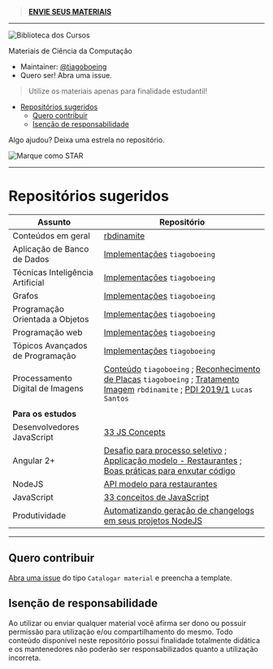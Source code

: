 > **[ENVIE SEUS MATERIAIS](https://github.com/computacaoUnisul/biblioteca-da-computacao-materiais/issues/1)**

---

![Biblioteca dos Cursos](https://snag.gy/842qLm.jpg)

Materiais de Ciência da Computação

- Maintainer: [@tiagoboeing](https://github.com/tiagoboeing)
- Quero ser! Abra uma issue.

> Utilize os materiais apenas para finalidade estudantil!

- [Repositórios sugeridos](#repositórios-sugeridos)
  - [Quero contribuir](#quero-contribuir)
  - [Isenção de responsabilidade](#isenção-de-responsabilidade)

Algo ajudou? Deixa uma estrela no repositório.

![Marque como STAR](https://i.snag.gy/mbwZtH.jpg)

---
# Repositórios sugeridos

| Assunto                          | Repositório                                                                                                                                                                                                                                                                                                                                      |
| -------------------------------- | ------------------------------------------------------------------------------------------------------------------------------------------------------------------------------------------------------------------------------------------------------------------------------------------------------------------------------------------------ |
| Conteúdos em geral               | [rbdinamite](https://github.com/rbdinamite/unisul-ccp2013A)                                                                                                                                                                                                                                                                                      |
| Aplicação de Banco de Dados      | [Implementações](https://github.com/tiagoboeing/aplicacao-banco) `tiagoboeing`                                                                                                                                                                                                                                                                   |
| Técnicas Inteligência Artificial | [Implementações](https://github.com/tiagoboeing/TecnicasInteligenciaArtificial) `tiagoboeing`                                                                                                                                                                                                                                                    |
| Grafos                           | [Implementações](https://github.com/tiagoboeing/grafos) `tiagoboeing`                                                                                                                                                                                                                                                                            |
| Programação Orientada a Objetos  | [Implementações](https://github.com/tiagoboeing/poo) `tiagoboeing`                                                                                                                                                                                                                                                                               |
| Programação web                  | [Implementações](https://github.com/tiagoboeing/projetoProgWeb) `tiagoboeing`                                                                                                                                                                                                                                                                    |
| Tópicos Avançados de Programação | [Implementações](https://github.com/tiagoboeing/TopicosAvancados) `tiagoboeing`                                                                                                                                                                                                                                                                  |
| Processamento Digital de Imagens | [Conteúdo](https://github.com/tiagoboeing/processamento-digital-de-imagens) `tiagoboeing` ; [Reconhecimento de Placas](https://github.com/tiagoboeing/ReconhecimentoPlacas-PDI) `tiagoboeing` ; [Tratamento Imagem](https://github.com/rbdinamite/tratamentoimagem) `rbdinamite` ; [PDI 2019/1](https://gitlab.com/lucaasdsm/PDI) `Lucas Santos` |
|                                  |
| **Para os estudos**              |                                                                                                                                                                                                                                                                                                                                                  |
| Desenvolvedores JavaScript       | [33 JS Concepts](https://github.com/tiagoboeing/33-js-concepts)                                                                                                                                                                                                                                                                                  |
| Angular 2+                       | [Desafio para processo seletivo](https://github.com/tiagoboeing/desafio-frontend-senior) ; [Applicação modelo - Restaurantes](https://github.com/tiagoboeing/meat-app-starter) ; [Boas práticas para enxutar código](https://github.com/tiagoboeing/angular-avancado)                                                                            |
| NodeJS                           | [API modelo para restaurantes](https://github.com/tiagoboeing/meat-api)                                                                                                                                                                                                                                                                          |
| JavaScript                       | [33 conceitos de JavaScript](https://github.com/tiagoboeing/33-js-concepts)                                                                                                                                                                                                                                                                      |
| Produtividade                    | [Automatizando geração de changelogs em seus projetos NodeJS](https://medium.com/@tiagoboeing/automatizando-gera%C3%A7%C3%A3o-de-changelogs-em-seus-projetos-nodejs-a4d2300c49d3)                                                                                                                                                                |

----

## Quero contribuir

[Abra uma issue](https://github.com/computacaoUnisul/biblioteca-da-computacao-materiais/issues/new/choose) do tipo `Catalogar material` e preencha a template.

## Isenção de responsabilidade

Ao utilizar ou enviar qualquer material você afirma ser dono ou possuir permissão para utilização e/ou compartilhamento do mesmo. Todo conteúdo disponível neste repositório possui finalidade totalmente didática e os mantenedores não poderão ser responsabilizados quanto a utilização incorreta.
